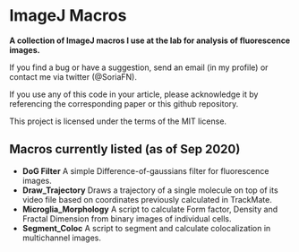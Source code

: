 # ImageJ Macros
**A collection of ImageJ macros I use at the lab for analysis of fluorescence images.**

If you find a bug or have a suggestion, send an email (in my profile) or contact me via twitter (@SoriaFN).

If you use any of this code in your article, please acknowledge it by referencing the corresponding paper or this github repository.

This project is licensed under the terms of the MIT license.

## Macros currently listed (as of Sep 2020)

- **DoG Filter**  A simple Difference-of-gaussians filter for fluorescence images.
- **Draw_Trajectory** Draws a trajectory of a single molecule on top of its video file based on coordinates previously calculated in TrackMate.
- **Microglia_Morphology**  A script to calculate Form factor, Density and Fractal Dimension from binary images of individual cells.
- **Segment_Coloc**  A script to segment and calculate colocalization in multichannel images.

